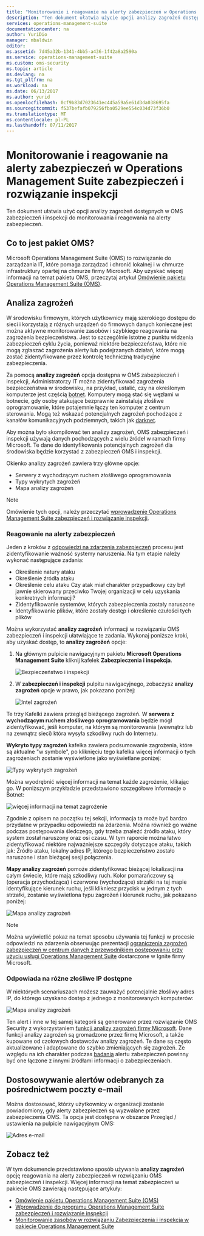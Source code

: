```yaml
---
title: "Monitorowanie i reagowanie na alerty zabezpieczeń w Operations Management Suite zabezpieczeń i inspekcji rozwiązania | Dokumentacja firmy Microsoft"
description: "Ten dokument ułatwia użycie opcji analizy zagrożeń dostępnych w OMS zabezpieczeń i inspekcji do monitorowania i reagowania na alerty zabezpieczeń."
services: operations-management-suite
documentationcenter: na
author: YuriDio
manager: mbaldwin
editor: 
ms.assetid: 7d45a32b-1341-4bb5-a436-1f42a8a2590a
ms.service: operations-management-suite
ms.custom: oms-security
ms.topic: article
ms.devlang: na
ms.tgt_pltfrm: na
ms.workload: na
ms.date: 06/13/2017
ms.author: yurid
ms.openlocfilehash: 0cf9b83d7023641ec445a59a5e61d3da038695fa
ms.sourcegitcommit: f537befafb079256fba0529ee554c034d73f36b0
ms.translationtype: MT
ms.contentlocale: pl-PL
ms.lasthandoff: 07/11/2017
---
```

# <a name="monitoring-and-responding-to-security-alerts-in-operations-management-suite-security-and-audit-solution"></a>Monitorowanie i reagowanie na alerty zabezpieczeń w Operations Management Suite zabezpieczeń i rozwiązanie inspekcji
Ten dokument ułatwia użyć opcji analizy zagrożeń dostępnych w OMS zabezpieczeń i inspekcji do monitorowania i reagowania na alerty zabezpieczeń.

## <a name="what-is-oms"></a>Co to jest pakiet OMS?
Microsoft Operations Management Suite (OMS) to rozwiązanie do zarządzania IT, które pomaga zarządzać i chronić lokalnej i w chmurze infrastruktury opartej na chmurze firmy Microsoft. Aby uzyskać więcej informacji na temat pakietu OMS, przeczytaj artykuł [Omówienie pakietu Operations Management Suite (OMS)](https://technet.microsoft.com/library/mt484091.aspx).

## <a name="threat-intelligence"></a>Analiza zagrożeń
W środowisku firmowym, których użytkownicy mają szerokiego dostępu do sieci i korzystają z różnych urządzeń do firmowych danych konieczne jest można aktywne monitorowanie zasobów i szybkiego reagowania na zagrożenia bezpieczeństwa. Jest to szczególnie istotne z punktu widzenia zabezpieczeń cyklu życia, ponieważ niektóre bezpieczeństwa, które nie mogą zgłaszać zagrożenia alerty lub podejrzanych działań, które mogą zostać zidentyfikowane przez kontrolę techniczną tradycyjne zabezpieczenia. 

Za pomocą **analizy zagrożeń** opcja dostępna w OMS zabezpieczeń i inspekcji, Administratorzy IT można zidentyfikować zagrożenia bezpieczeństwa w środowisku, na przykład, ustalić, czy na określonym komputerze jest częścią [ botnet](https://www.microsoft.com/security/sir/story/default.aspx#!botnetsection). Komputery mogą stać się węzłami w botnecie, gdy osoby atakujące bezprawnie zainstalują złośliwe oprogramowanie, które potajemnie łączy ten komputer z centrum sterowania. Mogą też wskazać potencjalnych zagrożeń pochodzące z kanałów komunikacyjnych podziemnych, takich jak [darknet](https://www.microsoft.com/security/sir/story/default.aspx#!botnetsection_honeypots_darkents). 

Aby można było skompilować ten analizy zagrożeń, OMS zabezpieczeń i inspekcji używają danych pochodzących z wielu źródeł w ramach firmy Microsoft. Te dane do identyfikowania potencjalnych zagrożeń dla środowiska będzie korzystać z zabezpieczeń OMS i inspekcji.

Okienko analizy zagrożeń zawiera trzy główne opcje:

* Serwery z wychodzącym ruchem złośliwego oprogramowania
* Typy wykrytych zagrożeń
* Mapa analizy zagrożeń

> [!NOTE]
> Omówienie tych opcji, należy przeczytać [wprowadzenie Operations Management Suite zabezpieczeń i rozwiązanie inspekcji](oms-security-getting-started.md).
> 
> 

### <a name="responding-to-security-alerts"></a>Reagowanie na alerty zabezpieczeń
Jeden z kroków z [odpowiedzi na zdarzenia zabezpieczeń](https://technet.microsoft.com/library/cc512623.aspx) procesu jest zidentyfikowanie ważność systemy naruszenia. Na tym etapie należy wykonać następujące zadania:

* Określenie natury ataku
* Określenie źródła ataku
* Określenie celu ataku Czy atak miał charakter przypadkowy czy był jawnie skierowany przeciwko Twojej organizacji w celu uzyskania konkretnych informacji?
* Zidentyfikowanie systemów, których zabezpieczenia zostały naruszone
* Identyfikowanie plików, które zostały dostęp i określenie czułości tych plików

Można wykorzystać **analizy zagrożeń** informacji w rozwiązaniu OMS zabezpieczeń i inspekcji ułatwiające te zadania. Wykonaj poniższe kroki, aby uzyskać dostęp, to **analizy zagrożeń** opcje:

1. Na głównym pulpicie nawigacyjnym pakietu **Microsoft Operations Management Suite** kliknij kafelek **Zabezpieczenia i inspekcja**.
   
    ![Bezpieczeństwo i inspekcji](./media/oms-security-responding-alerts/oms-security-responding-alerts-fig1.png)
2. W **zabezpieczeń i inspekcji** pulpitu nawigacyjnego, zobaczysz **analizy zagrożeń** opcje w prawo, jak pokazano poniżej:
   
    ![Intel zagrożeń](./media/oms-security-responding-alerts/oms-security-responding-alerts-fig2-ga.png)

Te trzy Kafelki zawiera przegląd bieżącego zagrożeń. W **serwera z wychodzącym ruchem złośliwego oprogramowania** będzie mógł zidentyfikować, jeśli komputer, na którym są monitorowania (wewnątrz lub na zewnątrz sieci) która wysyła szkodliwy ruch do Internetu. 

**Wykryto typy zagrożeń** kafelka zawiera podsumowanie zagrożenia, które są aktualne "w symbole", po kliknięciu tego kafelka więcej informacji o tych zagrożeniach zostanie wyświetlone jako wyświetlane poniżej:

![Typy wykrytych zagrożeń](./media/oms-security-responding-alerts/oms-security-responding-alerts-fig3.png)

Można wyodrębnić więcej informacji na temat każde zagrożenie, klikając go. W poniższym przykładzie przedstawiono szczegółowe informacje o Botnet:

![więcej informacji na temat zagrożenie](./media/oms-security-responding-alerts/oms-security-responding-alerts-fig4.png)

Zgodnie z opisem na początku tej sekcji, informacja ta może być bardzo przydatne w przypadku odpowiedzi na zdarzenia. Można również go ważne podczas postępowania śledczego, gdy trzeba znaleźć źródło ataku, który system został naruszony oraz osi czasu. W tym raporcie można łatwo zidentyfikować niektóre najważniejsze szczegóły dotyczące ataku, takich jak: Źródło ataku, lokalny adres IP, którego bezpieczeństwo zostało naruszone i stan bieżącej sesji połączenia. 

**Mapy analizy zagrożeń** pomoże zidentyfikować bieżącej lokalizacji na całym świecie, które mają szkodliwy ruch. Kolor pomarańczowy są (operacja przychodząca) i czerwone (wychodzące) strzałki na tej mapie identyfikujące kierunek ruchu, jeśli klikniesz przycisk w jednym z tych strzałki, zostanie wyświetlona typu zagrożeń i kierunek ruchu, jak pokazano poniżej:

![Mapa analizy zagrożeń](./media/oms-security-responding-alerts/oms-security-responding-alerts-fig5.png)

> [!NOTE]
> Można wyświetlić pokaz na temat sposobu używania tej funkcji w procesie odpowiedzi na zdarzenia obserwując prezentacji [ograniczenia zagrożeń zabezpieczeń w centrum danych z przewodnikiem postępowaniu przy użyciu usługi Operations Management Suite](https://myignite.microsoft.com/videos/5000) dostarczone w Ignite firmy Microsoft.
> 

### <a name="responding-to-distinct-malicious-ip-accessed"></a>Odpowiada na różne złośliwe IP dostępne
W niektórych scenariuszach możesz zauważyć potencjalnie złośliwy adres IP, do którego uzyskano dostęp z jednego z monitorowanych komputerów:

![Mapa analizy zagrożeń](./media/oms-security-responding-alerts/oms-security-responding-alerts-fig6.png)

Ten alert i inne w tej samej kategorii są generowane przez rozwiązanie OMS Security z wykorzystaniem [funkcji analizy zagrożeń firmy Microsoft](https://youtu.be/O4WtxgUrDc8). Dane funkcji analizy zagrożeń są gromadzone przez firmę Microsoft, a także kupowane od czołowych dostawców analizy zagrożeń. Te dane są często aktualizowane i adaptowane do szybko zmieniających się zagrożeń. Ze względu na ich charakter podczas [badania](https://blogs.technet.microsoft.com/msoms/2016/12/08/investigating-suspicious-activity-in-a-hybrid-cloud-with-oms-security/) alertu zabezpieczeń powinny być one łączone z innymi źródłami informacji o zabezpieczeniach. 

## <a name="customize-alerts-received-via-e-mail"></a>Dostosowywanie alertów odebranych za pośrednictwem poczty e-mail

Można dostosować, którzy użytkownicy w organizacji zostanie powiadomiony, gdy alerty zabezpieczeń są wyzwalane przez zabezpieczenia OMS. Ta opcja jest dostępna w obszarze Przegląd / ustawienia na pulpicie nawigacyjnym OMS:

![Adres e-mail](./media/oms-security-responding-alerts/oms-security-responding-alerts-fig7.png)

## <a name="see-also"></a>Zobacz też
W tym dokumencie przedstawiono sposób używania **analizy zagrożeń** opcję reagowania na alerty zabezpieczeń w rozwiązaniu OMS zabezpieczeń i inspekcji. Więcej informacji na temat zabezpieczeń w pakiecie OMS zawierają następujące artykuły:

* [Omówienie pakietu Operations Management Suite (OMS)](operations-management-suite-overview.md)
* [Wprowadzenie do programu Operations Management Suite zabezpieczeń i rozwiązanie inspekcji](oms-security-getting-started.md)
* [Monitorowanie zasobów w rozwiązaniu Zabezpieczenia i inspekcja w pakiecie Operations Management Suite](oms-security-monitoring-resources.md)

